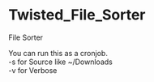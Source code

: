 # Twisted_File_Sorter
File Sorter  

You can run this as a cronjob.  
-s for Source like ~/Downloads  
-v for Verbose 

